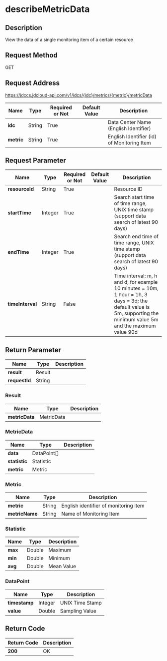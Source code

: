 # describeMetricData


## Description
View the data of a single monitoring item of a certain resource

## Request Method
GET

## Request Address
https://jdccs.jdcloud-api.com/v1/idcs/{idc}/metrics/{metric}/metricData

|Name|Type|Required or Not|Default Value|Description|
|---|---|---|---|---|
|**idc**|String|True| |Data Center Name (English Identifier)|
|**metric**|String|True| |English Identifier (id) of Monitoring Item|

## Request Parameter
|Name|Type|Required or Not|Default Value|Description|
|---|---|---|---|---|
|**resourceId**|String|True| |Resource ID|
|**startTime**|Integer|True| |Search start time of time range, UNIX time stamp (support data search of latest 90 days)|
|**endTime**|Integer|True| |Search end time of time range, UNIX time stamp (support data search of latest 90 days)|
|**timeInterval**|String|False| |Time interval: m, h and d, for example 10 minutes = 10m, 1 hour = 1h, 3 days = 3d; the default value is 5m, supporting the minimum value 5m and the maximum value 90d|


## Return Parameter
|Name|Type|Description|
|---|---|---|
|**result**|Result| |
|**requestId**|String| |

### Result
|Name|Type|Description|
|---|---|---|
|**metricData**|MetricData| |
### MetricData
|Name|Type|Description|
|---|---|---|
|**data**|DataPoint[]| |
|**statistic**|Statistic| |
|**metric**|Metric| |
### Metric
|Name|Type|Description|
|---|---|---|
|**metric**|String|English identifier of monitoring item|
|**metricName**|String|Name of Monitoring Item|
### Statistic
|Name|Type|Description|
|---|---|---|
|**max**|Double|Maximum|
|**min**|Double|Minimum|
|**avg**|Double|Mean Value|
### DataPoint
|Name|Type|Description|
|---|---|---|
|**timestamp**|Integer|UNIX Time Stamp|
|**value**|Double|Sampling Value|

## Return Code
|Return Code|Description|
|---|---|
|**200**|OK|
